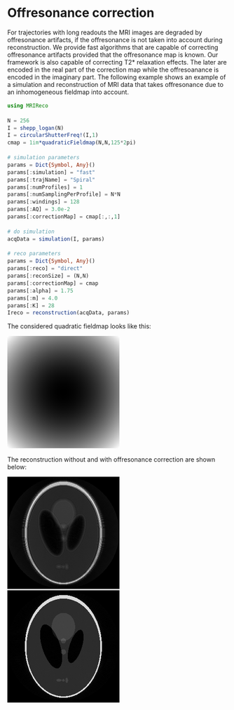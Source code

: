 # Offresonance correction

For trajectories with long readouts the MRI images are degraded by offresonance
artifacts, if the offresonance is not taken into account during reconstruction.
We provide fast algorithms that are capable of correcting offresonance
artifacts provided that the offresonance map is known. Our framework is also capable
of correcting T2* relaxation effects. The later are encoded in the real part of the
correction map while the offresoanance is encoded in the imaginary part. The
following example shows an example of a simulation and reconstruction of MRI data
that takes offresonance due to an inhomogeneous fieldmap into account.
```julia
using MRIReco

N = 256
I = shepp_logan(N)
I = circularShutterFreq!(I,1)
cmap = 1im*quadraticFieldmap(N,N,125*2pi)

# simulation parameters
params = Dict{Symbol, Any}()
params[:simulation] = "fast"
params[:trajName] = "Spiral"
params[:numProfiles] = 1
params[:numSamplingPerProfile] = N*N
params[:windings] = 128
params[:AQ] = 3.0e-2
params[:correctionMap] = cmap[:,:,1]

# do simulation
acqData = simulation(I, params)

# reco parameters
params = Dict{Symbol, Any}()
params[:reco] = "direct"
params[:reconSize] = (N,N)
params[:correctionMap] = cmap
params[:alpha] = 1.75
params[:m] = 4.0
params[:K] = 28
Ireco = reconstruction(acqData, params)
```
The considered quadratic fieldmap looks like this:

![Phantom](./assets/fieldmap.png)

The reconstruction without and with offresonance correction are shown below:

![Phantom](./assets/fieldmapReco1.png)
![Reconstruction](./assets/fieldmapReco2.png)
